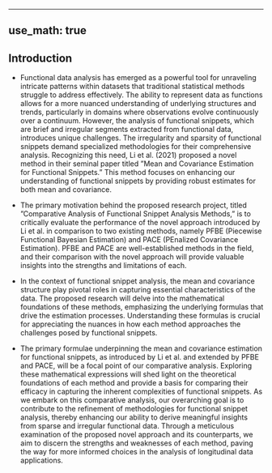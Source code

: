 -------
use_math: true
-------
## Introduction
  
   - Functional data analysis has emerged as a powerful tool for unraveling intricate patterns within datasets
that traditional statistical methods struggle to address effectively. The ability to represent data as functions
allows for a more nuanced understanding of underlying structures and trends, particularly in domains where
observations evolve continuously over a continuum.
However, the analysis of functional snippets, which are brief and irregular segments extracted from
functional data, introduces unique challenges. The irregularity and sparsity of functional snippets demand
specialized methodologies for their comprehensive analysis. Recognizing this need, Li et al. (2021) proposed
a novel method in their seminal paper titled ”Mean and Covariance Estimation for Functional Snippets.”
This method focuses on enhancing our understanding of functional snippets by providing robust estimates
for both mean and covariance.

  - The primary motivation behind the proposed research project, titled ”Comparative Analysis of Functional
Snippet Analysis Methods,” is to critically evaluate the performance of the novel approach introduced by Li
et al. in comparison to two existing methods, namely PFBE (Piecewise Functional Bayesian Estimation) and
PACE (PEnalized Covariance Estimation). PFBE and PACE are well-established methods in the field, and
their comparison with the novel approach will provide valuable insights into the strengths and limitations of
each.

   - In the context of functional snippet analysis, the mean and covariance structure play pivotal roles in
capturing essential characteristics of the data. The proposed research will delve into the mathematical
foundations of these methods, emphasizing the underlying formulas that drive the estimation processes.
Understanding these formulas is crucial for appreciating the nuances in how each method approaches the
challenges posed by functional snippets.

   - The primary formulae underpinning the mean and covariance estimation for functional snippets, as
introduced by Li et al. and extended by PFBE and PACE, will be a focal point of our comparative analysis.
Exploring these mathematical expressions will shed light on the theoretical foundations of each method and
provide a basis for comparing their efficacy in capturing the inherent complexities of functional snippets.
As we embark on this comparative analysis, our overarching goal is to contribute to the refinement of
methodologies for functional snippet analysis, thereby enhancing our ability to derive meaningful insights
from sparse and irregular functional data. Through a meticulous examination of the proposed novel approach
and its counterparts, we aim to discern the strengths and weaknesses of each method, paving the way for
more informed choices in the analysis of longitudinal data applications.














